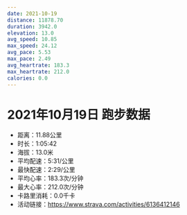```yaml
---
date: 2021-10-19
distance: 11878.70
duration: 3942.0
elevation: 13.0
avg_speed: 10.85
max_speed: 24.12
avg_pace: 5.53
max_pace: 2.49
avg_heartrate: 183.3
max_heartrate: 212.0
calories: 0.0
---
```


# 2021年10月19日 跑步数据

- 距离：11.88公里
- 时长：1:05:42
- 海拔：13.0米
- 平均配速：5:31/公里
- 最快配速：2:29/公里
- 平均心率：183.3次/分钟
- 最大心率：212.0次/分钟
- 卡路里消耗：0.0千卡
- 活动链接：https://www.strava.com/activities/6136412146
